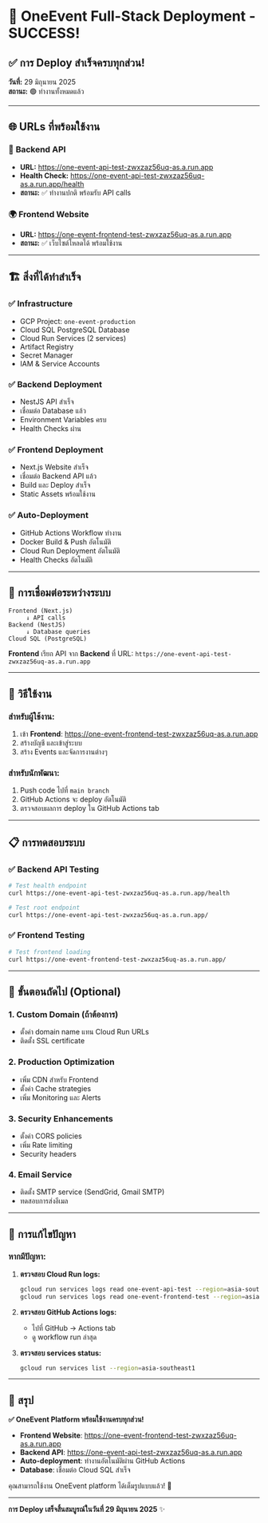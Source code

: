 # 🎉 OneEvent Full-Stack Deployment - SUCCESS!

## ✅ **การ Deploy สำเร็จครบทุกส่วน!**

**วันที่:** 29 มิถุนายน 2025  
**สถานะ:** 🟢 ทำงานทั้งหมดแล้ว

---

## 🌐 **URLs ที่พร้อมใช้งาน**

### 🔧 **Backend API**
- **URL:** https://one-event-api-test-zwxzaz56uq-as.a.run.app
- **Health Check:** https://one-event-api-test-zwxzaz56uq-as.a.run.app/health
- **สถานะ:** ✅ ทำงานปกติ พร้อมรับ API calls

### 🌍 **Frontend Website** 
- **URL:** https://one-event-frontend-test-zwxzaz56uq-as.a.run.app
- **สถานะ:** ✅ เว็บไซต์โหลดได้ พร้อมใช้งาน

---

## 🏗️ **สิ่งที่ได้ทำสำเร็จ**

### ✅ **Infrastructure**
- GCP Project: `one-event-production`
- Cloud SQL PostgreSQL Database
- Cloud Run Services (2 services)
- Artifact Registry
- Secret Manager
- IAM & Service Accounts

### ✅ **Backend Deployment**
- NestJS API สำเร็จ
- เชื่อมต่อ Database แล้ว
- Environment Variables ครบ
- Health Checks ผ่าน

### ✅ **Frontend Deployment**
- Next.js Website สำเร็จ
- เชื่อมต่อ Backend API แล้ว
- Build และ Deploy สำเร็จ
- Static Assets พร้อมใช้งาน

### ✅ **Auto-Deployment**
- GitHub Actions Workflow ทำงาน
- Docker Build & Push อัตโนมัติ
- Cloud Run Deployment อัตโนมัติ
- Health Checks อัตโนมัติ

---

## 🔗 **การเชื่อมต่อระหว่างระบบ**

```
Frontend (Next.js)
     ↓ API calls
Backend (NestJS)
     ↓ Database queries  
Cloud SQL (PostgreSQL)
```

**Frontend** เรียก API จาก **Backend** ที่ URL:
`https://one-event-api-test-zwxzaz56uq-as.a.run.app`

---

## 🚀 **วิธีใช้งาน**

### สำหรับผู้ใช้งาน:
1. เข้า **Frontend**: https://one-event-frontend-test-zwxzaz56uq-as.a.run.app
2. สร้างบัญชี และเข้าสู่ระบบ
3. สร้าง Events และจัดการงานต่างๆ

### สำหรับนักพัฒนา:
1. Push code ไปที่ `main branch`
2. GitHub Actions จะ deploy อัตโนมัติ
3. ตรวจสอบผลการ deploy ใน GitHub Actions tab

---

## 📋 **การทดสอบระบบ**

### ✅ **Backend API Testing**
```bash
# Test health endpoint
curl https://one-event-api-test-zwxzaz56uq-as.a.run.app/health

# Test root endpoint  
curl https://one-event-api-test-zwxzaz56uq-as.a.run.app/
```

### ✅ **Frontend Testing**
```bash
# Test frontend loading
curl https://one-event-frontend-test-zwxzaz56uq-as.a.run.app/
```

---

## 🎯 **ขั้นตอนถัดไป (Optional)**

### 1. **Custom Domain** (ถ้าต้องการ)
- ตั้งค่า domain name แทน Cloud Run URLs
- ติดตั้ง SSL certificate

### 2. **Production Optimization**
- เพิ่ม CDN สำหรับ Frontend
- ตั้งค่า Cache strategies
- เพิ่ม Monitoring และ Alerts

### 3. **Security Enhancements**
- ตั้งค่า CORS policies
- เพิ่ม Rate limiting
- Security headers

### 4. **Email Service**
- ติดตั้ง SMTP service (SendGrid, Gmail SMTP)
- ทดสอบการส่งอีเมล

---

## 🔧 **การแก้ไขปัญหา**

### หากมีปัญหา:
1. **ตรวจสอบ Cloud Run logs:**
   ```bash
   gcloud run services logs read one-event-api-test --region=asia-southeast1
   gcloud run services logs read one-event-frontend-test --region=asia-southeast1
   ```

2. **ตรวจสอบ GitHub Actions logs:**
   - ไปที่ GitHub → Actions tab
   - ดู workflow run ล่าสุด

3. **ตรวจสอบ services status:**
   ```bash
   gcloud run services list --region=asia-southeast1
   ```

---

## 🎉 **สรุป**

**✅ OneEvent Platform พร้อมใช้งานครบทุกส่วน!**

- **Frontend Website**: https://one-event-frontend-test-zwxzaz56uq-as.a.run.app
- **Backend API**: https://one-event-api-test-zwxzaz56uq-as.a.run.app  
- **Auto-deployment**: ทำงานอัตโนมัติผ่าน GitHub Actions
- **Database**: เชื่อมต่อ Cloud SQL สำเร็จ

คุณสามารถใช้งาน OneEvent platform ได้เต็มรูปแบบแล้ว! 🚀

---

**การ Deploy เสร็จสิ้นสมบูรณ์ในวันที่ 29 มิถุนายน 2025** ✨
